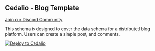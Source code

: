 ## Cedalio - Blog Template

[Join our Discord Community](https://discord.gg/kSdhmb9UUT)

This schema is designed to cover the data schema for a distributed blog platform. Users can create a simple post, and comments.

[![Deploy to Cedalio](https://cedalio-static-content.s3.amazonaws.com/Frame+15094.svg)](https://explorer.cedalio.io?email=github@cedalio.com)
</br>